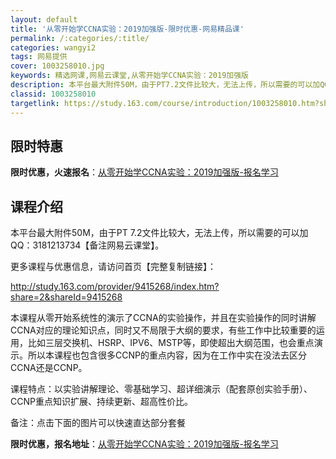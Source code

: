 ```yaml
---
layout: default
title: '从零开始学CCNA实验：2019加强版-限时优惠-网易精品课'
permalink: /:categories/:title/
categories: wangyi2
tags: 网易提供
cover: 1003258010.jpg
keywords: 精选网课,网易云课堂,从零开始学CCNA实验：2019加强版
description: 本平台最大附件50M，由于PT7.2文件比较大，无法上传，所以需要的可以加QQ：3181213734【备注网易云课堂】。
classid: 1003258010
targetlink: https://study.163.com/course/introduction/1003258010.htm?share=1&shareId=1025206652&utm_campaign=share&utm_medium=iphoneShare&utm_source=&utm_u=1025206652
---
```


## 限时特惠

**限时优惠，火速报名**：[从零开始学CCNA实验：2019加强版-报名学习](https://study.163.com/course/introduction/1003258010.htm?share=1&shareId=1025206652&utm_campaign=share&utm_medium=iphoneShare&utm_source=&utm_u=1025206652)

## 课程介绍

本平台最大附件50M，由于PT 7.2文件比较大，无法上传，所以需要的可以加QQ：3181213734【备注网易云课堂】。



更多课程与优惠信息，请访问首页【完整复制链接】：

http://study.163.com/provider/9415268/index.htm?share=2&shareId=9415268



本课程从零开始系统性的演示了CCNA的实验操作，并且在实验操作的同时讲解CCNA对应的理论知识点，同时又不局限于大纲的要求，有些工作中比较重要的运用，比如三层交换机、HSRP、IPV6、MSTP等，即使超出大纲范围，也会重点演示。所以本课程也包含很多CCNP的重点内容，因为在工作中实在没法去区分CCNA还是CCNP。



课程特点：以实验讲解理论、零基础学习、超详细演示（配套原创实验手册）、CCNP重点知识扩展、持续更新、超高性价比。



备注：点击下面的图片可以快速直达部分套餐

**限时优惠，报名地址**：[从零开始学CCNA实验：2019加强版-报名学习](https://study.163.com/course/introduction/1003258010.htm?share=1&shareId=1025206652&utm_campaign=share&utm_medium=iphoneShare&utm_source=&utm_u=1025206652)


